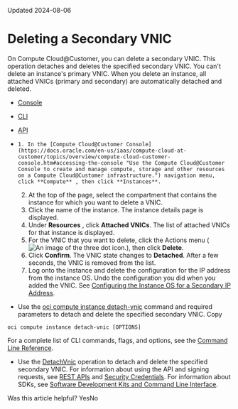 Updated 2024-08-06
# Deleting a Secondary VNIC
On Compute Cloud@Customer, you can delete a secondary VNIC.
This operation detaches and deletes the specified secondary VNIC. 
You can't delete an instance's primary VNIC. 
When you delete an instance, all attached VNICs (primary and secondary) are automatically detached and deleted.
  * [Console](https://docs.oracle.com/en-us/iaas/compute-cloud-at-customer/topics/network/deleting-a-secondary-vnic.htm)
  * [CLI](https://docs.oracle.com/en-us/iaas/compute-cloud-at-customer/topics/network/deleting-a-secondary-vnic.htm)
  * [API](https://docs.oracle.com/en-us/iaas/compute-cloud-at-customer/topics/network/deleting-a-secondary-vnic.htm)


  *     1. In the [Compute Cloud@Customer Console](https://docs.oracle.com/en-us/iaas/compute-cloud-at-customer/topics/overview/compute-cloud-customer-console.htm#accessing-the-console "Use the Compute Cloud@Customer Console to create and manage compute, storage and other resources on a Compute Cloud@Customer infrastructure.") navigation menu, click **Compute** , then click **Instances**.
    2. At the top of the page, select the compartment that contains the instance for which you want to delete a VNIC.
    3. Click the name of the instance.
The instance details page is displayed.
    4. Under **Resources** , click **Attached VNICs**.
The list of attached VNICs for that instance is displayed.
    5. For the VNIC that you want to delete, click the Actions menu (![An image of the three dot icon.](https://docs.oracle.com/en-us/iaas/compute-cloud-at-customer/images/three-dots.png)), then click **Delete**.
    6. Click **Confirm**.
The VNIC state changes to **Detached**. After a few seconds, the VNIC is removed from the list.
    7. Log onto the instance and delete the configuration for the IP address from the instance OS.
Undo the configuration you did when you added the VNIC. See [Configuring the Instance OS for a Secondary IP Address](https://docs.oracle.com/en-us/iaas/compute-cloud-at-customer/topics/network/configuring-the-instance-os-for-a-secondary-ip-address.htm#configuring-the-instance-os-for-a-secondary-ip-address "On Compute Cloud@Customer, after you create a secondary private IP address on a VNIC, sign in to the instance to configure the instance OS to use the new IP address.").
  * Use the [oci compute instance detach-vnic](https://docs.oracle.com/iaas/tools/oci-cli/latest/oci_cli_docs/cmdref/compute/instance/detach-vnic.html) command and required parameters to detach and delete the specified secondary VNIC.
Copy
```
oci compute instance detach-vnic [OPTIONS]
```

For a complete list of CLI commands, flags, and options, see the [Command Line Reference](https://docs.oracle.com/iaas/tools/oci-cli/latest/oci_cli_docs/index.html).
  * Use the [DetachVnic](https://docs.oracle.com/iaas/api/#/en/iaas/latest/VnicAttachment/DetachVnic) operation to detach and delete the specified secondary VNIC.
For information about using the API and signing requests, see [REST APIs](https://docs.oracle.com/iaas/Content/API/Concepts/usingapi.htm#REST_APIs) and [Security Credentials](https://docs.oracle.com/iaas/Content/General/Concepts/credentials.htm). For information about SDKs, see [Software Development Kits and Command Line Interface](https://docs.oracle.com/iaas/Content/API/Concepts/sdks.htm#Software_Development_Kits_and_Command_Line_Interface).


Was this article helpful?
YesNo

